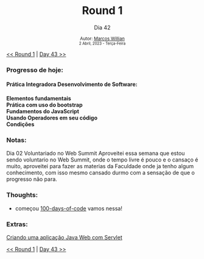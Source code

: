 <div align="center">
  <h1>Round 1</h1>
  <p>Dia 42</p>

  <sub>
    Autor: <a href="https://github.com/marcosmwx" target="_blank">Marcos Willian</a>
    <br>
    <small>2 Abril, 2023 -  Terça-Feira</small>
  </sub>
</div>

[<< Round 1](./README.MD) | [Day 43 >>](dia043.md)

### Progresso de hoje:

<h4>Prática Integradora Desenvolvimento de Software:<h4>
Elementos fundamentais<br>
Prática com uso do bootstrap<br>
Fundamentos do JavaScript<br>
Usando Operadores em seu código<br>
Condições<br>

### Notas:

Dia 02 Voluntariado no Web Summit
Aproveitei essa semana que estou sendo voluntario no Web Summit, onde o tempo livre é pouco e o cansaço é muito, aproveitei para fazer as materias da Faculdade onde ja tenho algum conhecimento, com isso mesmo cansado durmo com a sensação de que o progresso não para.

### Thoughts:

- começou [100-days-of-code](https://github.com/marcosmwx/100DaysOfCode) vamos nessa!

### Extras:

[Criando uma aplicação Java Web com Servlet](https://www.alura.com.br/artigos/criando-uma-aplicacao-java-web-com-servlet)

[<< Round 1](./README.MD) | [Day 43 >>](dia043.md)
